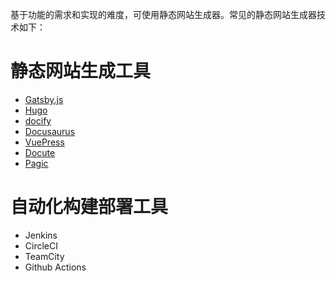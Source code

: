 基于功能的需求和实现的难度，可使用静态网站生成器。常见的静态网站生成器技术如下：

# 静态网站生成工具

- [Gatsby.js](https://www.gatsbyjs.org/)
- [Hugo](https://gohugo.io/)
- [docify](https://docsify.js.org/#/)
- [Docusaurus](https://docusaurus.io/)
- [VuePress](https://vuepress.vuejs.org/)
- [Docute](https://docute.org/)
- [Pagic](https://pagic.org/zh-CN/docs/introduction.html)

# 自动化构建部署工具

- Jenkins
- CircleCI
- TeamCity
- Github Actions
